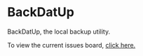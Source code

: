 # BackDatUp
BackDatUp, the local backup utility.

To view the current issues board, [click here.](https://github.com/JerryBinder/BackDatUp/projects/1)
